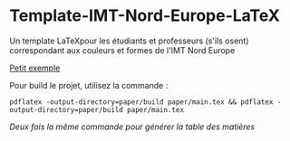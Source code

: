 # Template-IMT-Nord-Europe-LaTeX
Un template LaTeXpour les étudiants et professeurs (s'ils osent) correspondant aux couleurs et formes de l'IMT Nord Europe

[Petit exemple](paper/build/main.pdf)

Pour build le projet, utilisez la commande :

```pdflatex -output-directory=paper/build paper/main.tex && pdflatex -output-directory=paper/build paper/main.tex```

*Deux fois la même commande pour générer la table des matières*